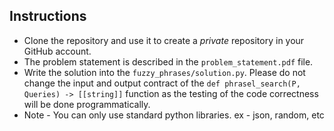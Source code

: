 ## Instructions
- Clone the repository and use it to create a *private* repository in your GitHub account.
- The problem statement is described in the `problem_statement.pdf` file.
- Write the solution into the `fuzzy_phrases/solution.py`. Please do not change the input and output contract of the `def phrasel_search(P, Queries) -> [[string]]` function as the testing of the code correctness will be done programmatically.
- Note - You can only use standard python libraries. ex - json, random, etc